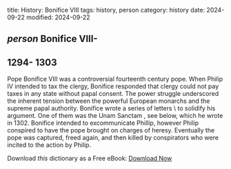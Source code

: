 title: History: Bonifice VIII
tags: history, person
category: history
date: 2024-09-22
modified: 2024-09-22

## _person_  Bonifice VIII-
  1294-
1303
-
Pope Bonifice VIII was a
  controversial fourteenth century pope.  When Philip IV intended to
  tax the clergy, Bonifice responded that clergy could not pay taxes
  in any state without papal consent.   The power struggle underscored
  the inherent tension between the powerful European monarchs and the
  supreme papal authority.  Bonifice wrote a series of   letters \ to
  solidify his argument.  One of them was the   Unam Sanctam , see
  below, which he wrote in   1302.
  Bonifice intended to
  excommunicate Phillip, however Philip conspired to have the pope
  brought on charges of heresy.  Eventually the pope was captured,
  freed again, and then killed by conspirators who were incited to the
  action by Philip.



Download *this* dictionary as a Free eBook: [Download Now]({static}static/CairnsHistoryDictionary.pdf)

